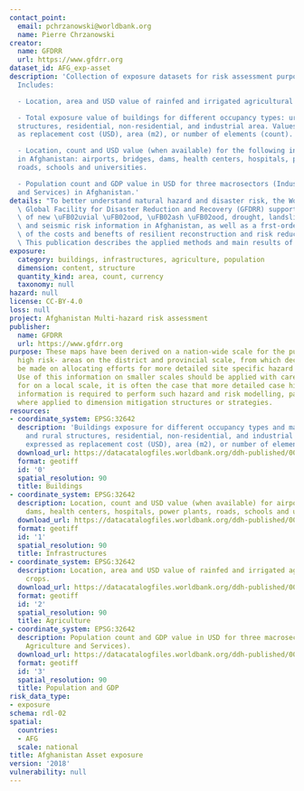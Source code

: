 ```yaml
---
contact_point:
  email: pchrzanowski@worldbank.org
  name: Pierre Chrzanowski
creator:
  name: GFDRR
  url: https://www.gfdrr.org
dataset_id: AFG_exp-asset
description: 'Collection of exposure datasets for risk assessment purpose in Afghanistan.
  Includes:

  - Location, area and USD value of rainfed and irrigated agricultural crops.

  - Total exposure value of buildings for different occupancy types: urban and rural
  structures, residential, non-residential, and industrial area. Values expressed
  as replacement cost (USD), area (m2), or number of elements (count).

  - Location, count and USD value (when available) for the following infrastructures
  in Afghanistan: airports, bridges, dams, health centers, hospitals, power plants,
  roads, schools and universities.

  - Population count and GDP value in USD for three macrosectors (Industry, Agriculture
  and Services) in Afghanistan.'
details: "To better understand natural hazard and disaster risk, the World Bank and\
  \ Global Facility for Disaster Reduction and Recovery (GFDRR) supported the development\
  \ of new \uFB02uvial \uFB02ood, \uFB02ash \uFB02ood, drought, landslide, avalanche\
  \ and seismic risk information in Afghanistan, as well as a frst-order analysis\
  \ of the costs and benefts of resilient reconstruction and risk reduction strategies.\
  \ This publication describes the applied methods and main results of the project."
exposure:
  category: buildings, infrastructures, agriculture, population
  dimension: content, structure
  quantity_kind: area, count, currency
  taxonomy: null
hazard: null
license: CC-BY-4.0
loss: null
project: Afghanistan Multi-hazard risk assessment
publisher:
  name: GFDRR
  url: https://www.gfdrr.org
purpose: These maps have been derived on a nation-wide scale for the purpose of identifying
  high risk- areas on the district and provincial scale, from which decisions can
  be made on allocating efforts for more detailed site specific hazard and risk analysis.
  Use of this information on smaller scales should be applied with care. Importantly
  for on a local scale, it is often the case that more detailed case history and hazard
  information is required to perform such hazard and risk modelling, particularly
  where applied to dimension mitigation structures or strategies.
resources:
- coordinate_system: EPSG:32642
  description: 'Buildings exposure for different occupancy types and materials: urban
    and rural structures, residential, non-residential, and industrial area. Values
    expressed as replacement cost (USD), area (m2), or number of elements (count).'
  download_url: https://datacatalogfiles.worldbank.org/ddh-published/0050638/DR0065490/exp-afg-buildings.zip
  format: geotiff
  id: '0'
  spatial_resolution: 90
  title: Buildings
- coordinate_system: EPSG:32642
  description: Location, count and USD value (when available) for airports, bridges,
    dams, health centers, hospitals, power plants, roads, schools and universities.
  download_url: https://datacatalogfiles.worldbank.org/ddh-published/0050638/DR0065491/exp-afg-infrastructures.zip
  format: geotiff
  id: '1'
  spatial_resolution: 90
  title: Infrastructures
- coordinate_system: EPSG:32642
  description: Location, area and USD value of rainfed and irrigated agricultural
    crops.
  download_url: https://datacatalogfiles.worldbank.org/ddh-published/0050638/DR0065489/exp-afg-agriculture.zip
  format: geotiff
  id: '2'
  spatial_resolution: 90
  title: Agriculture
- coordinate_system: EPSG:32642
  description: Population count and GDP value in USD for three macrosectors (Industry,
    Agriculture and Services).
  download_url: https://datacatalogfiles.worldbank.org/ddh-published/0050638/DR0065492/exp-afg-indicators.zip
  format: geotiff
  id: '3'
  spatial_resolution: 90
  title: Population and GDP
risk_data_type:
- exposure
schema: rdl-02
spatial:
  countries:
  - AFG
  scale: national
title: Afghanistan Asset exposure
version: '2018'
vulnerability: null
---
```

